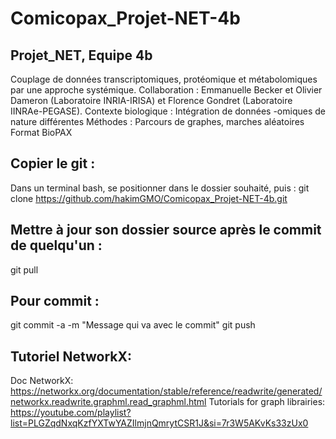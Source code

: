 # Comicopax_Projet-NET-4b

## Projet_NET, Equipe 4b

Couplage de données transcriptomiques, protéomique et métabolomiques par une approche systémique.
Collaboration : Emmanuelle Becker et Olivier Dameron (Laboratoire INRIA-IRISA) et Florence Gondret (Laboratoire IINRAe-PEGASE).
Contexte biologique : Intégration de données -omiques de nature différentes Méthodes : Parcours de graphes, marches aléatoires Format BioPAX

## Copier le git :

Dans un terminal bash, se positionner dans le dossier souhaité, puis :
git clone https://github.com/hakimGMO/Comicopax_Projet-NET-4b.git

## Mettre à jour son dossier source après le commit de quelqu'un :

git pull

## Pour commit :

git commit -a -m "Message qui va avec le commit"
git push

## Tutoriel NetworkX: 
Doc NetworkX: https://networkx.org/documentation/stable/reference/readwrite/generated/networkx.readwrite.graphml.read_graphml.html
Tutorials for graph librairies: https://youtube.com/playlist?list=PLGZqdNxqKzfYXTwYAZIlmjnQmrytCSR1J&si=7r3W5AKvKs33zUx0
